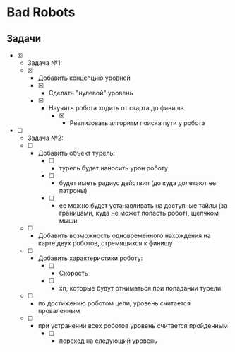 # Bad Robots

## Задачи
- [x] - Задача №1:
  - [x] - Добавить концепцию уровней
    - [x] - Сделать "нулевой" уровень
    - [x] - Научить робота ходить от старта до финиша
        - [x] - Реализовать алгоритм поиска пути у робота
- [ ] - Задача №2:
  - [ ] - Добавить объект турель:
      - [ ] - турель будет наносить урон роботу
      - [ ] - будет иметь радиус действия (до куда долетают ее патроны)
      - [ ] - ее можно будет устанавливать на доступные тайлы 
      (за границами, куда не может попасть робот), щелчком мыши
  - [ ] - Добавить возможность одновременного нахождения на карте двух роботов,
  стремящихся к финишу
  - [ ] - Добавить характеристики роботу:
      - [ ] - Скорость
      - [ ] - хп, которые будут отниматься при попадании турели    
  - [ ] - по достижению роботом цели, уровень считается проваленным
  - [ ] - при устранении всех роботов уровень  считается пройденным
      - [ ] - переход на следующий уровень
